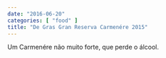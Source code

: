 ```yaml
---
date: "2016-06-20"
categories: [ "food" ]
title: "De Gras Gran Reserva Carmenére 2015"
---
```

Um Carmenére não muito forte, que perde o álcool.
